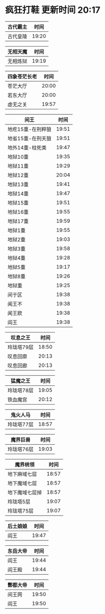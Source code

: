 # 疯狂打鞋 更新时间 20:17

| 古代霸主   | 时间    |
|--------|-------|
| 古代皇陵 | 19:20 |

| 无相天魔   | 时间    |
|--------|-------|
| 无相炼狱 | 19:19 |

| 四象苍茫长老   | 时间    |
|--------|-------|
| 苍茫大厅 | 20:00 |
| 若东大厅 | 20:00 |
| 虚无之关 | 19:57 |

| 间王   | 时间    |
|--------|-------|
| 地疙15重-在刑粹狼 | 19:51 |
| 地省15重-在刑夭狼 | 19:51 |
| 地外14重-柱死类 | 19:47 |
| 地狱10重 | 19:35 |
| 地狱11重 | 19:29 |
| 地狱12重 | 20:04 |
| 地狱13重 | 19:41 |
| 地狱14重 | 19:47 |
| 地狱15重 | 19:51 |
| 地狱16重 | 19:55 |
| 地狱17重 | 19:59 |
| 地狱1重 | 19:55 |
| 地狱2重 | 19:03 |
| 地狱3重 | 19:58 |
| 地狱4重 | 19:28 |
| 地狱5重 | 19:17 |
| 地狱8重 | 19:26 |
| 地狱重 | 19:25 |
| 间于区 | 19:38 |
| 闻王不 | 19:38 |
| 闻王欧 | 19:38 |
| 阎王 | 19:38 |

| 叹息之王   | 时间    |
|--------|-------|
| 玲珑塔79层 | 18:50 |
| 叹息回廓 | 20:13 |
| 叹息回廊 | 20:13 |

| 猛魔之王   | 时间    |
|--------|-------|
| 玲珑塔78层 | 19:05 |
| 铁血魔宫 | 20:12 |

| 鬼火人马   | 时间    |
|--------|-------|
| 玲珑塔77层 | 18:57 |

| 魔界巨兽   | 时间    |
|--------|-------|
| 玲珑塔76层 | 19:03 |

| 魔界统领   | 时间    |
|--------|-------|
| 地下麻域七层 | 18:57 |
| 地下魔域七层 | 18:57 |
| 地下魔域七层掉 | 18:57 |
| 玲珑塔5层 | 19:07 |
| 玲珑塔75层 | 19:07 |

| 后土娘娘   | 时间    |
|--------|-------|
| 阎王 | 19:47 |

| 东岳大帝   | 时间    |
|--------|-------|
| 阎王 | 19:44 |
| 阎王殿 | 19:44 |

| 酆都大帝   | 时间    |
|--------|-------|
| 间王网 | 19:50 |
| 阎王 | 19:50 |
